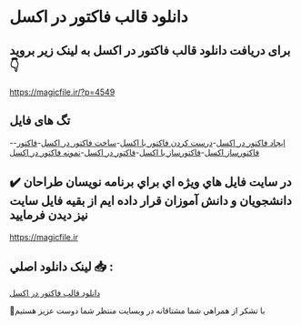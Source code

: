 # دانلود قالب فاکتور در اکسل

## برای دریافت دانلود قالب فاکتور در اکسل به لینک زیر بروید 👇

https://magicfile.ir/?p=4549

## تگ های فایل

-[ایجاد فاکتور در اکسل](https://magicfile.ir/product/%d9%82%d8%a7%d9%84%d8%a8-%d9%81%d8%a7%da%a9%d8%aa%d9%88%d8%b1-%d8%af%d8%b1-%d8%a7%da%a9%d8%b3%d9%84/)-[درست کردن فاکتور با اکسل](https://magicfile.ir/product/%d9%82%d8%a7%d9%84%d8%a8-%d9%81%d8%a7%da%a9%d8%aa%d9%88%d8%b1-%d8%af%d8%b1-%d8%a7%da%a9%d8%b3%d9%84/)-[ساخت فاکتور در اکسل](https://magicfile.ir/product/%d9%82%d8%a7%d9%84%d8%a8-%d9%81%d8%a7%da%a9%d8%aa%d9%88%d8%b1-%d8%af%d8%b1-%d8%a7%da%a9%d8%b3%d9%84/)-[فاکتور](https://magicfile.ir/product/%d9%82%d8%a7%d9%84%d8%a8-%d9%81%d8%a7%da%a9%d8%aa%d9%88%d8%b1-%d8%af%d8%b1-%d8%a7%da%a9%d8%b3%d9%84/)-[فاکتورساز اکسل](https://magicfile.ir/product/%d9%82%d8%a7%d9%84%d8%a8-%d9%81%d8%a7%da%a9%d8%aa%d9%88%d8%b1-%d8%af%d8%b1-%d8%a7%da%a9%d8%b3%d9%84/)-[فاکتورساز با اکسل](https://magicfile.ir/product/%d9%82%d8%a7%d9%84%d8%a8-%d9%81%d8%a7%da%a9%d8%aa%d9%88%d8%b1-%d8%af%d8%b1-%d8%a7%da%a9%d8%b3%d9%84/)-[فاکتور در اکسل](https://magicfile.ir/product/%d9%82%d8%a7%d9%84%d8%a8-%d9%81%d8%a7%da%a9%d8%aa%d9%88%d8%b1-%d8%af%d8%b1-%d8%a7%da%a9%d8%b3%d9%84/)-[نمونه فاکتور در اکسل](https://magicfile.ir/product/%d9%82%d8%a7%d9%84%d8%a8-%d9%81%d8%a7%da%a9%d8%aa%d9%88%d8%b1-%d8%af%d8%b1-%d8%a7%da%a9%d8%b3%d9%84/)

## ✔️ در سايت فايل هاي ويژه اي براي برنامه نويسان طراحان دانشجويان و دانش آموزان قرار داده ايم از بقيه فايل سايت نيز ديدن فرماييد

https://magicfile.ir


## لينک دانلود اصلي 📥 :

[دانلود قالب فاکتور در اکسل](https://magicfile.ir/product/%d9%82%d8%a7%d9%84%d8%a8-%d9%81%d8%a7%da%a9%d8%aa%d9%88%d8%b1-%d8%af%d8%b1-%d8%a7%da%a9%d8%b3%d9%84/) 


🙏با تشکر از همراهي شما مشتاقانه در وبسایت منتظر شما دوست عزیز هستیم

